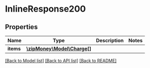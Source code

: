 # InlineResponse200

## Properties
Name | Type | Description | Notes
------------ | ------------- | ------------- | -------------
**items** | [**\zipMoney\Model\Charge[]**](Charge.md) |  | 

[[Back to Model list]](../README.md#documentation-for-models) [[Back to API list]](../README.md#documentation-for-api-endpoints) [[Back to README]](../README.md)


